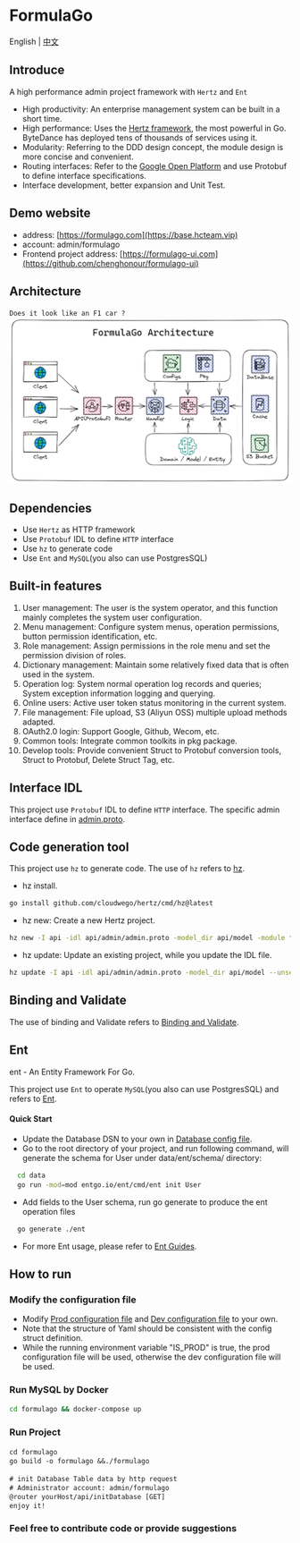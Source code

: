 # FormulaGo
English | [中文](README.md)

## Introduce
A high performance admin project framework with `Hertz` and `Ent`
- High productivity: An enterprise management system can be built in a short time.
- High performance: Uses the [Hertz framework](https://github.com/cloudwego/hertz), the most powerful in Go. ByteDance has deployed tens of thousands of services using it.
- Modularity: Referring to the DDD design concept, the module design is more concise and convenient.
- Routing interfaces: Refer to the [Google Open Platform](https://github.com/googleapis/googleapis) and use Protobuf to define interface specifications.
- Interface development, better expansion and Unit Test.

## Demo website
- address: [https://formulago.com](https://base.hcteam.vip)
- account: admin/formulago
- Frontend project address: [https://formulago-ui.com](https://github.com/chenghonour/formulago-ui) 

## Architecture
`Does it look like an F1 car ?`
![Go Backend Clean Architecture](./formulago.png)

## Dependencies
- Use `Hertz` as HTTP framework
- Use `Protobuf` IDL to define `HTTP` interface
- Use `hz` to generate code
- Use `Ent` and `MySQL`(you also can use PostgresSQL)

## Built-in features
1. User management: The user is the system operator, and this function mainly completes the system user configuration.
2. Menu management: Configure system menus, operation permissions, button permission identification, etc.
3. Role management: Assign permissions in the role menu and set the permission division of roles.
4. Dictionary management: Maintain some relatively fixed data that is often used in the system.
5. Operation log: System normal operation log records and queries; System exception information logging and querying.
6. Online users: Active user token status monitoring in the current system.
7. File management: File upload, S3 (Aliyun OSS) multiple upload methods adapted.
8. OAuth2.0 login: Support Google, Github, Wecom, etc.
9. Common tools: Integrate common toolkits in pkg package.
10. Develop tools: Provide convenient Struct to Protobuf conversion tools, Struct to Protobuf, Delete Struct Tag, etc.

## Interface IDL

This project use `Protobuf` IDL to define `HTTP` interface. The specific admin interface define in [admin.proto](api/admin/admin.proto).

## Code generation tool

This project use `hz` to generate code. The use of `hz` refers
to [hz](https://www.cloudwego.io/docs/hertz/tutorials/toolkit/toolkit/).
- hz install.
```bash
go install github.com/cloudwego/hertz/cmd/hz@latest
```
- hz new: Create a new Hertz project.
```bash
hz new -I api -idl api/admin/admin.proto -model_dir api/model -module formulago --unset_omitempty
```
- hz update: Update an existing project, while you update the IDL file.
```bash
hz update -I api -idl api/admin/admin.proto -model_dir api/model --unset_omitempty
```

## Binding and Validate
The use of binding and Validate refers
to [Binding and Validate](https://www.cloudwego.io/docs/hertz/tutorials/basic-feature/binding-and-validate/).

## Ent
ent - An Entity Framework For Go.

This project use `Ent` to operate `MySQL`(you also can use PostgresSQL) and refers to [Ent](https://github.com/ent/ent).

#### Quick Start
- Update the Database DSN to your own in [Database config file](configs/config.yaml).
- Go to the root directory of your project, and run following command, will generate the schema for User under data/ent/schema/ directory:
```bash
  cd data
  go run -mod=mod entgo.io/ent/cmd/ent init User
  ```
- Add fields to the User schema, run go generate to produce the ent operation files
```bash
  go generate ./ent
  ```
- For more Ent usage, please refer to [Ent Guides](https://entgo.io/).

## How to run

### Modify the configuration file
- Modify [Prod configuration file](configs/config.yaml) and [Dev configuration file](configs/config_dev.yaml) to your own.
- Note that the structure of Yaml should be consistent with the config struct definition.
- While the running environment variable "IS_PROD" is true, the prod configuration file will be used, otherwise the dev configuration file will be used.

### Run MySQL by Docker
```bash
cd formulago && docker-compose up
```

### Run Project
```
cd formulago
go build -o formulago &&./formulago

# init Database Table data by http request
# Administrator account: admin/formulago
@router yourHost/api/initDatabase [GET]
enjoy it!
```

### Feel free to contribute code or provide suggestions
